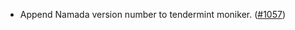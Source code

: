 - Append Namada version number to tendermint moniker.
  ([#1057](https://github.com/anoma/namada/pull/1057))